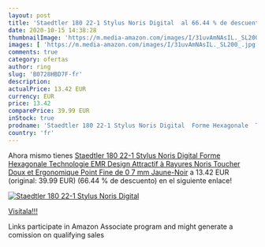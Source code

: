 ```yaml
---
layout: post
title: 'Staedtler 180 22-1 Stylus Noris Digital  al 66.44 % de descuento'
date: 2020-10-15 14:38:28
thumbnailImage: 'https://m.media-amazon.com/images/I/31uvAmNAsIL._SL200_.jpg'
images: [ 'https://m.media-amazon.com/images/I/31uvAmNAsIL._SL200_.jpg' ]
comments: true
category: ofertas
author: ring
slug: 'B0728HBD7F-fr'
description:
actualPrice: 13.42 EUR
currency: EUR
price: 13.42
comparePrice: 39.99 EUR
inStock: true
prodname: 'Staedtler 180 22-1 Stylus Noris Digital  Forme Hexagonale  Technologie EMR  Design Attractif à Rayures Noris  Toucher Doux et Ergonomique  Point Fine de 0 7 mm  Jaune-Noir'
country: 'fr'
---
```


Ahora mismo tienes [Staedtler 180 22-1 Stylus Noris Digital  Forme Hexagonale  Technologie EMR  Design Attractif à Rayures Noris  Toucher Doux et Ergonomique  Point Fine de 0 7 mm  Jaune-Noir](https://www.amazon.fr/dp/B0728HBD7F/?tag=tolees0d-21) a 13.42 EUR (original: 39.99 EUR) (66.44 %  de descuento) en el siguiente enlace!

[![Staedtler 180 22-1 Stylus Noris Digital ](https://m.media-amazon.com/images/I/31uvAmNAsIL._SL200_.jpg)](https://www.amazon.fr/dp/B0728HBD7F/?tag=tolees0d-21)

[Visítala!!!](https://www.amazon.fr/dp/B0728HBD7F/?tag=tolees0d-21)

Links participate in Amazon Associate program and might generate a comission on qualifying sales
